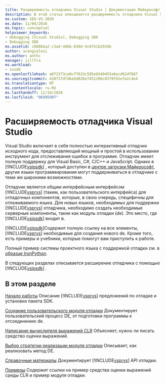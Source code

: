 ```yaml
---
title: Расширяемость отладчика Visual Studio | Документация Майкрософт
description: В этой статье описывается расширяемость отладчика Visual Studio и приводятся ссылки на статьи, посвященные отладке Visual Studio.
ms.custom: SEO-VS-2020
ms.date: 11/04/2016
ms.topic: conceptual
helpviewer_keywords:
- debugging [Visual Studio], Debugging SDK
- Debugging SDK
ms.assetid: c088b6a2-c3ad-446b-830d-9c6f41b2934b
author: acangialosi
ms.author: anthc
manager: jillfra
ms.workload:
- vssdk
ms.openlocfilehash: a072373ce0cf7633c595eb549455e6ecd62df887
ms.sourcegitcommit: d10f37dfdba5d826e7451260c8370fd1efa2c4e4
ms.translationtype: MT
ms.contentlocale: ru-RU
ms.lasthandoff: 12/10/2020
ms.locfileid: "96995997"
---
```

# <a name="visual-studio-debugger-extensibility"></a>Расширяемость отладчика Visual Studio
Visual Studio включает в себя полностью интерактивный отладчик исходного кода, предоставляющий мощный и простой в использовании инструмент для отслеживания ошибок в программе. Отладчик имеет полную поддержку для Visual Basic, C#, C/C++ и JavaScript. Однако в [!INCLUDE[vsipsdk](../../extensibility/includes/vsipsdk_md.md)] , который доступен в [центре загрузки Майкрософт](https://www.microsoft.com/download/details.aspx?id=21835), другие языки программирования могут поддерживаться в отладчике с теми же широкими возможностями.

 Отладчик является общим интерфейсным интерфейсом [!INCLUDE[vsprvs](../../code-quality/includes/vsprvs_md.md)] (таким, как пользовательского интерфейса) для отладочных компонентов, которые, в свою очередь, специфичны для отлаживаемого языка. Для новых языков, необходимых для поддержки [!INCLUDE[vsprvs](../../code-quality/includes/vsprvs_md.md)] отладчика, необходимо создать необходимые серверные компоненты, такие как модуль отладки (de). Это место, где [!INCLUDE[vsipsdk](../../extensibility/includes/vsipsdk_md.md)] входит в.

 [!INCLUDE[vsipsdk](../../extensibility/includes/vsipsdk_md.md)]Содержит полную ссылку на все элементы, [!INCLUDE[vsprvs](../../code-quality/includes/vsprvs_md.md)] необходимые для создания нового de. Кроме того, есть примеры и учебники, которые помогут вам приступить к работе.

 Полный пример системы проектного языка с поддержкой отладки см. в [образце IronPython](https://www.microsoft.com/download/details.aspx?id=55984).

 В следующих разделах описывается расширение отладчика с помощью [!INCLUDE[vsipsdk](../../extensibility/includes/vsipsdk_md.md)] .

## <a name="in-this-section"></a>В этом разделе
 [Начало работы](../../extensibility/debugger/getting-started-with-debugger-extensibility.md) Описание [!INCLUDE[vsprvs](../../code-quality/includes/vsprvs_md.md)] предложений по отладке и установки пакета SDK.

 [Создание пользовательского модуля отладки](../../extensibility/debugger/creating-a-custom-debug-engine.md) Документирует пользовательский процесс DE, от подготовки программы к отсоединению de.

 [Написание вычислителя выражений CLR](../../extensibility/debugger/writing-a-common-language-runtime-expression-evaluator.md) Объясняет, нужно ли писать средство оценки выражений.

 [Выбор стратегии реализации модуля отладки](../../extensibility/debugger/choosing-a-debug-engine-implementation-strategy.md) Описывает, как реализовать метод DE.

 [Справочные материалы](../../extensibility/debugger/reference/reference-visual-studio-debugging-apis.md) Документирует [!INCLUDE[vsprvs](../../code-quality/includes/vsprvs_md.md)] API отладки.

 [Примеры](../../extensibility/debugger/visual-studio-debugging-samples.md) Содержит ссылки на пример средства оценки выражений среды CLR и пример модуля отладки.
